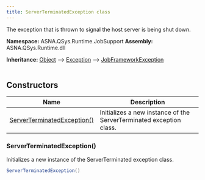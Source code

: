 ```yaml
---
title: ServerTerminatedException class
---
```


The exception that is thrown to signal the host server is being shut down.

**Namespace:** ASNA.QSys.Runtime.JobSupport
**Assembly:** ASNA.QSys.Runtime.dll

**Inheritance:** [Object](https://docs.microsoft.com/en-us/dotnet/api/system.object) --> [Exception](https://docs.microsoft.com/en-us/dotnet/api/system.exception) --> [JobFrameworkException](/reference/runtime/qsys-runtime-job-support/job-framework-exception.html)
<br>
<br>

## Constructors

| Name | Description |
| --- | --- |
| [ServerTerminatedException()](#serverterminatedexception) | Initializes a new instance of the ServerTerminated exception class.

### ServerTerminatedException()

Initializes a new instance of the ServerTerminated exception class.

```cs
ServerTerminatedException()
```
